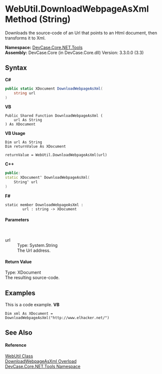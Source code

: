 # WebUtil.DownloadWebpageAsXml Method (String)
 

Downloads the source-code of an Url that points to an Html document, then transforms it to Xml.

**Namespace:**&nbsp;<a href="N_DevCase_Core_NET_Tools">DevCase.Core.NET.Tools</a><br />**Assembly:**&nbsp;DevCase.Core (in DevCase.Core.dll) Version: 3.3.0.0 (3.3)

## Syntax

**C#**<br />
``` C#
public static XDocument DownloadWebpageAsXml(
	string url
)
```

**VB**<br />
``` VB
Public Shared Function DownloadWebpageAsXml ( 
	url As String
) As XDocument
```

**VB Usage**<br />
``` VB Usage
Dim url As String
Dim returnValue As XDocument

returnValue = WebUtil.DownloadWebpageAsXml(url)
```

**C++**<br />
``` C++
public:
static XDocument^ DownloadWebpageAsXml(
	String^ url
)
```

**F#**<br />
``` F#
static member DownloadWebpageAsXml : 
        url : string -> XDocument 

```


#### Parameters
&nbsp;<dl><dt>url</dt><dd>Type: System.String<br />The Url address.</dd></dl>

#### Return Value
Type: XDocument<br />The resulting source-code.

## Examples
This is a code example. 
**VB**<br />
``` VB
Dim xml As XDocument = DownloadWebpageAsXml("http://www.elhacker.net/")
```


## See Also


#### Reference
<a href="T_DevCase_Core_NET_Tools_WebUtil">WebUtil Class</a><br /><a href="Overload_DevCase_Core_NET_Tools_WebUtil_DownloadWebpageAsXml">DownloadWebpageAsXml Overload</a><br /><a href="N_DevCase_Core_NET_Tools">DevCase.Core.NET.Tools Namespace</a><br />